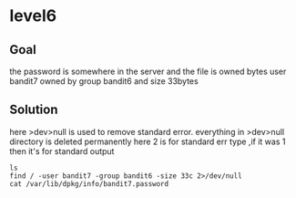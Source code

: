 # level6

## Goal

the password is somewhere in the server and the file is owned bytes
user bandit7
owned by group bandit6
and size 33bytes


## Solution
here >dev>null is used to remove standard error.
everything in >dev>null directory is deleted permanently
here 2 is for standard err type ,if it was 1 then it's for standard output
```
ls
find / -user bandit7 -group bandit6 -size 33c 2>/dev/null
cat /var/lib/dpkg/info/bandit7.password
```

